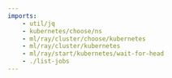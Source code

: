 ```yaml
---
imports:
    - util/jq
    - kubernetes/choose/ns
    - ml/ray/cluster/choose/kubernetes
    - ml/ray/cluster/kubernetes
    - ml/ray/start/kubernetes/wait-for-head
    - ./list-jobs
---
```


